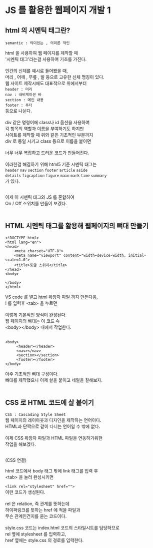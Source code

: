 # JS 를 활용한 웹페이지 개발 1

## html 의 시멘틱 태그란?

`semantic : 의미있는 , 의미론 적인`<br/>

html 을 사용하여 웹 페이지를 제작할 때<br/>
'시멘틱 태그'라는걸 사용하여 기초를 가진다.<br/>
<br/>
인간의 신체를 예시로 들어봤을 때,<br/>
머리 , 어깨 , 무릎 , 발 등으로 고유한 신체 명칭이 있다.<br/>
웹 사이트 제작시에도 대표적으로 위에서부터<br/>
`header : 머리`<br/>
`nav : 내비게이션 바`<br/>
`section : 메인 내용`<br/>
`footer : 푸터`<br/>
등으로 나뉜다.<br/>
<br/>
div 같은 명령어에 class나 id 옵션을 사용하여<br/>
각 항목의 역할과 이름을 부여하기도 하지만<br/>
사이트를 제작할 때 위와 같은 기초적인 부분까지<br/>
div 로 통일 시키고 class 등으로 이름을 붙이면<br/>
<br/>
너무 너무 복잡하고 드러운 코드가 만들어진다.<br/>
<br/>
이러한걸 해결하기 위해 html5 기준 시멘틱 태그는<br/>
`header` `nav` `section` `footer` `article` `aside`<br/>
`details` `figcaption` `figure` `main` `mark` `time` `summary`<br/> 
가 있다.<br/>
<br/>

이제 이 시멘틱 태그와 JS 를 혼합하여<br/>
On / Off 스위치를 만들어 보겠다.<br/>
<br/>

## HTML 시멘틱 태그를 활용해 웹페이지의 뼈대 만들기

```
<!DOCTYPE html>
<html lang="en">
<head>
    <meta charset="UTF-8">
    <meta name="viewport" content="width=device-width, initial-scale=1.0">
    <title>토글 스위치</title>
</head>
<body>
     
</body>
</html>
```
VS code 를 열고 html 확장자 파일 까지 만든다음,<br/>
! 를 입력후 \<tab> 을 누르면<br/>
<br/>
이렇게 기본적인 양식이 완성된다.<br/>
웹 페이지의 뼈대는 이 코드 속<br/>
\<body>\</body> 내에서 작업한다.<br/>
<br/>

```
<body>
     <header></header>
     <nav></nav>
     <section></section>
     <footer></footer>
</body>
```
아주 기초적인 뼈대 구성이다.<br/>
뼈대를 제작했으니 이제 살을 붙이고 네일을 칠해보자.<br/>
<br/>

## CSS 로 HTML 코드에 살 붙이기
`CSS : Cascading Style Sheet`<br/>
웹 페이지의 레이아웃과 디자인을 제작하는 언어이다.<br/>
HTML과 단짝으로 같이 다니는 언어일 수 밖에 없다.<br/>
<br/>
이제 CSS 확장자 파일과 HTML 파일을 연동하기위한<br/>
작업을 해보겠다.<br/>
<br/>

(CSS 연결)

html 코드에서 body 태그 밖에 link 태그를 입력 후<br/>
\<tab> 을 눌러 완성시키면<br/>

`<link rel="stylesheet" href="">`<br/>
이런 코드가 생성된다.<br/>
<br/>
rel 은 relation, 즉 관계를 뜻하는데<br/>
하이퍼링크를 뜻하는 href 에 적을 파일과<br/>
무슨 관계인건지를 묻는 코드이다.<br/>
<br/>
style.css 코드는 index.html 코드의 스타일시트를 담당하므로<br/>
rel 옆에 stylesheet 를 입력하고,<br/>
href 옆에는 style.css 의 경로를 입력한다.<br/>
<br/>


<br/>
